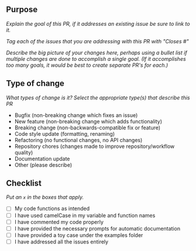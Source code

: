 ## Purpose
_Explain the goal of this PR, if it addresses an existing issue be sure to link to it._

_Tag each of the issues that you are addressing with this PR with "Closes #<issueNumber>"_

_Describe the big picture of your changes here, perhaps using a bullet list if multiple changes are done to accomplish a single goal._
_(If it accomplishes too many goals, it would be best to create separate PR's for each.)_


## Type of change
_What types of change is it?_
_Select the appropriate type(s) that describe this PR_

- Bugfix (non-breaking change which fixes an issue)
- New feature (non-breaking change which adds functionality)
- Breaking change (non-backwards-compatible fix or feature)
- Code style update (formatting, renaming)
- Refactoring (no functional changes, no API changes)
- Repository chores (changes made to improve repository/workflow quality)
- Documentation update
- Other (please describe)


## Checklist
_Put an `x` in the boxes that apply._

- [ ] My code functions as intended
- [ ] I have used camelCase in my variable and function names
- [ ] I have commented my code properly
- [ ] I have provided the necessary prompts for automatic documentation
- [ ] I have provided a toy case under the examples folder
- [ ] I have addressed all the issues entirely

